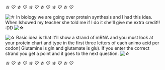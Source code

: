 *☆* *♡* *☆* *♡* *☆* *♡* *☆* *♡* *☆* *♡* *☆* *♡*

![*☆*](https://xaoiui.neocities.org/Limestar.gif) In biology we are going over protein synthesis and I had this idea. When Ishowed my teacher she told me if I do it she'll give me extra credit!! :DD ![*☆*](https://xaoiui.neocities.org/Limestar.gif)

![*☆*](https://xaoiui.neocities.org/Limestar.gif) Basic idea is that it'll show a strand of mRNA and you must look at your protein chart and type in the first three letters of each animo acid per codon( Glutamine is gln and glutamate is glu). If you enter the correct strand you get a point and it goes to the next question. ![*☆*](https://xaoiui.neocities.org/Limestar.gif) 

*☆* *♡* *☆* *♡* *☆* *♡* *☆* *♡* *☆* *♡* *☆* *♡*
